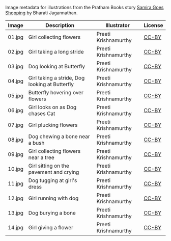 Image metadata for illustrations from the Pratham Books story [Samira Goes Shopping](https://storyweaver.org.in/stories/776-samira-goes-shopping) by Bharati Jagannathan.

Image | Description | Illustrator | License
----- | ----------- | ----------- | -------
01.jpg | Girl collecting flowers | Preeti Krishnamurthy | [CC-BY](https://creativecommons.org/licenses/by/4.0/)
02.jpg | Girl taking a long stride | Preeti Krishnamurthy | [CC-BY](https://creativecommons.org/licenses/by/4.0/)
03.jpg | Dog looking at Butterfly | Preeti Krishnamurthy | [CC-BY](https://creativecommons.org/licenses/by/4.0/)
04.jpg | Girl taking a stride, Dog looking at Butterfly | Preeti Krishnamurthy | [CC-BY](https://creativecommons.org/licenses/by/4.0/)
05.jpg | Butterfly hovering over flowers | Preeti Krishnamurthy | [CC-BY](https://creativecommons.org/licenses/by/4.0/)
06.jpg | Girl looks on as Dog chases Cat | Preeti Krishnamurthy | [CC-BY](https://creativecommons.org/licenses/by/4.0/)
07.jpg | Girl plucking flowers | Preeti Krishnamurthy | [CC-BY](https://creativecommons.org/licenses/by/4.0/)
08.jpg | Dog chewing a bone near a bush | Preeti Krishnamurthy | [CC-BY](https://creativecommons.org/licenses/by/4.0/)
09.jpg | Girl collecting flowers near a tree | Preeti Krishnamurthy | [CC-BY](https://creativecommons.org/licenses/by/4.0/)
10.jpg | Girl sitting on the pavement and crying | Preeti Krishnamurthy | [CC-BY](https://creativecommons.org/licenses/by/4.0/)
11.jpg | Dog tugging at girl's dress | Preeti Krishnamurthy | [CC-BY](https://creativecommons.org/licenses/by/4.0/)
12.jpg | Girl running with dog | Preeti Krishnamurthy | [CC-BY](https://creativecommons.org/licenses/by/4.0/)
13.jpg | Dog burying a bone | Preeti Krishnamurthy | [CC-BY](https://creativecommons.org/licenses/by/4.0/)
14.jpg | Girl giving a flower | Preeti Krishnamurthy | [CC-BY](https://creativecommons.org/licenses/by/4.0/)